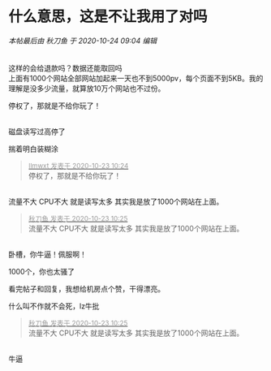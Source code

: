 # 什么意思，这是不让我用了对吗


<i class="pstatus"> 本帖最后由 秋刀鱼 于 2020-10-24 09:04 编辑 </i><br />
<br />
<img id="aimg_zx8b9" onclick="zoom(this, this.src, 0, 0, 0)" class="zoom" src="https://i.loli.net/2020/10/23/tFjlvkD5ry2HKmC.jpg" onmouseover="img_onmouseoverfunc(this)" onload="thumbImg(this)" border="0" alt="" /><br />
<br />
这样的会给退款吗？数据还能取回吗<br />
上面有1000个网站全部网站加起来一天也不到5000pv，每个页面不到5KB。我的理解是没多少流量，就算放10万个网站也不过份。

停权了，那就是不给你玩了！<br />
<br />
<img src="static/image/smiley/default/lol.gif" smilieid="12" border="0" alt="" /><img src="static/image/smiley/default/lol.gif" smilieid="12" border="0" alt="" /><img src="static/image/smiley/default/lol.gif" smilieid="12" border="0" alt="" />

磁盘读写过高停了

揣着明白装糊涂

<div class="quote"><blockquote><font size="2"><a href="https://www.hostloc.com/forum.php?mod=redirect&amp;goto=findpost&amp;pid=9339839&amp;ptid=757508" target="_blank"><font color="#999999">llmwxt 发表于 2020-10-23 10:24</font></a></font><br />
停权了，那就是不给你玩了！</blockquote></div><br />
流量不大 CPU不大 就是读写太多 其实我是放了1000个网站在上面。

<div class="quote"><blockquote><font size="2"><a href="https://www.hostloc.com/forum.php?mod=redirect&amp;goto=findpost&amp;pid=9339845&amp;ptid=757508" target="_blank"><font color="#999999">秋刀鱼 发表于 2020-10-23 10:25</font></a></font><br />
流量不大 CPU不大 就是读写太多 其实我是放了1000个网站在上面。</blockquote></div><br />
卧槽，你牛逼！佩服啊！

1000个，你也太骚了

看完帖子和回复，我想给机房点个赞，干得漂亮。

什么叫不作就不会死，lz牛批

<div class="quote"><blockquote><font size="2"><a href="https://www.hostloc.com/forum.php?mod=redirect&amp;goto=findpost&amp;pid=9339845&amp;ptid=757508" target="_blank"><font color="#999999">秋刀鱼 发表于 2020-10-23 10:25</font></a></font><br />
流量不大 CPU不大 就是读写太多 其实我是放了1000个网站在上面。</blockquote></div><br />
牛逼
